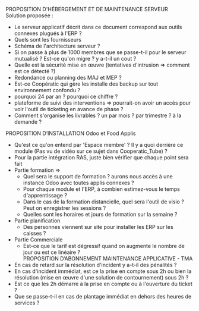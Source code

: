 
PROPOSITION D'HÉBERGEMENT ET DE MAINTENANCE SERVEUR  
Solution proposée :

-   Le serveur applicatif décrit dans ce document correspond aux outils connexes plugués à l'ERP ?
-   Quels sont les fournisseurs
-   Schéma de l'architecture serveur ?
-   Si on passe à plus de 1000 membres que se passe-t-il pour le serveur mutualisé ? Est-ce qu'on migre ? y a-t-il un cout ?
-   Quelle est la sécurité mise en œuvre (tentatives d'intrusion => comment est ce détecté ?)
-   Redondance ou planning des MAJ et MEP ?
-   Est-ce Coopératic qui gère les installe des backup sur tout environnement confondu ?
-   pourquoi 24 par an ? pourquoi ce chiffre ?
-   plateforme de suivi des interventions => pourrait-on avoir un accès pour voir l'outil de ticketing en avance de phase ?
-   Comment s'organise les livrables ? un par mois ? par trimestre ? à la demande ?

PROPOSITION D’INSTALLATION Odoo et Food Applis

-   Qu'est ce qu'on entend par 'Espace membre' ? Il y a quoi derrière ce module (Pas vu de vidéo sur ce sujet dans Cooperatic_Tube) ?
-   Pour la partie intégration RAS, juste bien vérifier que chaque point sera fait
-   Partie formation =>
    -   Quel sera le support de formation ? aurons nous accès à une instance Odoo avec toutes applis connexes ?
    -   Pour chaque module et l'ERP, à combien estimez-vous le temps d'apprentissage ?
    -   Dans le cas de la formation distancielle, quel sera l'outil de visio ? Peut on enregistrer les sessions ?
    -   Quelles sont les horaires et jours de formation sur la semaine ?
-   Partie planification
    -   Des personnes viennent sur site pour installer les ERP sur les caisses ?
-   Partie Commerciale
    -   Est-ce que le tarif est dégressif quand on augmente le nombre de jour ou est ce linéaire ?  
        PROPOSITION D’ABONNEMENT MAINTENANCE APPLICATIVE - TMA
-   En cas de retard sur la résolution d'incident y a-t-il des pénalités ?
-   En cas d'incident immédiat, est ce la prise en compte sous 2h ou bien la résolution (mise en œuvre d'une solution de contournement) sous 2h ?
-   Est ce que les 2h démarre à la prise en compte ou à l'ouverture du ticket ?
-   Que se passe-t-il en cas de plantage immédiat en dehors des heures de services ?
